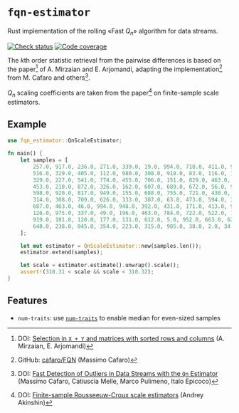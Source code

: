 # `fqn-estimator`

Rust implementation of the rolling «Fast $`Q_n`$» algorithm for data streams.

[![Check status](https://img.shields.io/github/actions/workflow/status/eigenein/rust-fqn-estimator/check.yaml?style=for-the-badge)]((https://github.com/eigenein/rust-fqn-estimator/actions/workflows/check.yaml))
[![Code coverage](https://img.shields.io/codecov/c/github/eigenein/rust-fqn-estimator?style=for-the-badge)
](https://app.codecov.io/gh/eigenein/rust-fqn-estimator)

The $`k`$th order statistic retrieval from the pairwise differences is based on the paper[^1] of A. Mirzaian and E. Arjomandi, adapting the implementation[^2] from M. Cafaro and others[^3].

[^1]: DOI: [Selection in `X + Y` and matrices with sorted rows and columns](https://doi.org/10.1016/0020-0190(85)90123-1) (A. Mirzaian, E. Arjomandi)
[^2]: GitHub: [cafaro/FQN](https://github.com/cafaro/FQN) (Massimo Cafaro)
[^3]: DOI: [Fast Detection of Outliers in Data Streams with the `Qn` Estimator](https://doi.org/10.48550/arXiv.1910.02459) (Massimo Cafaro, Catiuscia Melle, Marco Pulimeno, Italo Epicoco)

$`Q_n`$ scaling coefficients are taken from the paper[^4] on finite-sample scale estimators.

[^4]: DOI: [Finite-sample Rousseeuw-Croux scale estimators](https://doi.org/10.48550/arXiv.2209.12268) (Andrey Akinshin)

## Example

```rust
use fqn_estimator::QnScaleEstimator;

fn main() {
    let samples = [
        257.0, 917.0, 236.0, 271.0, 339.0, 19.0, 994.0, 710.0, 411.0, 922.0,
        516.0, 329.0, 405.0, 112.0, 980.0, 308.0, 918.0, 83.0, 116.0, 122.0,
        329.0, 227.0, 541.0, 774.0, 455.0, 706.0, 151.0, 829.0, 463.0, 763.0,
        453.0, 218.0, 872.0, 326.0, 162.0, 607.0, 689.0, 672.0, 56.0, 997.0, 
        598.0, 920.0, 817.0, 949.0, 155.0, 688.0, 755.0, 721.0, 430.0, 184.0, 
        314.0, 308.0, 709.0, 626.0, 333.0, 307.0, 63.0, 473.0, 594.0, 366.0,
        687.0, 463.0, 46.0, 994.0, 948.0, 392.0, 431.0, 171.0, 413.0, 975.0,
        126.0, 975.0, 337.0, 49.0, 196.0, 463.0, 784.0, 722.0, 522.0, 182.0,
        919.0, 181.0, 120.0, 177.0, 131.0, 612.0, 5.0, 952.0, 663.0, 628.0, 
        648.0, 238.0, 845.0, 354.0, 223.0, 315.0, 985.0, 38.0, 2.0, 34.0,
    ];

    let mut estimator = QnScaleEstimator::new(samples.len());
    estimator.extend(samples);

    let scale = estimator.estimate().unwrap().scale();
    assert!(310.31 < scale && scale < 310.32);
}
```

## Features

- `num-traits`: use [`num-traits`](https://crates.io/crates/num-traits) to enable median for even-sized samples
